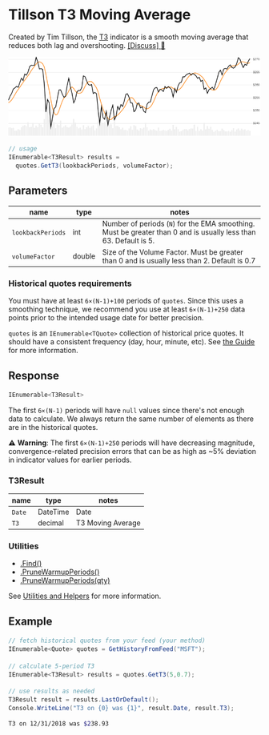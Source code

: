 # Tillson T3 Moving Average

Created by Tim Tillson, the [T3](https://www.forexfactory.com/attachment.php/845855?attachmentid=845855&d=1322724313) indicator is a smooth moving average that reduces both lag and overshooting.
[[Discuss] :speech_balloon:](https://github.com/DaveSkender/Stock.Indicators/discussions/332 "Community discussion about this indicator")

![image](chart.png)

```csharp
// usage
IEnumerable<T3Result> results = 
  quotes.GetT3(lookbackPeriods, volumeFactor);  
```

## Parameters

| name | type | notes
| -- |-- |--
| `lookbackPeriods` | int | Number of periods (`N`) for the EMA smoothing.  Must be greater than 0 and is usually less than 63.  Default is 5.
| `volumeFactor` | double | Size of the Volume Factor.  Must be greater than 0 and is usually less than 2.  Default is 0.7

### Historical quotes requirements

You must have at least `6×(N-1)+100` periods of `quotes`.  Since this uses a smoothing technique, we recommend you use at least `6×(N-1)+250` data points prior to the intended usage date for better precision.

`quotes` is an `IEnumerable<TQuote>` collection of historical price quotes.  It should have a consistent frequency (day, hour, minute, etc).  See [the Guide](../../docs/GUIDE.md) for more information.

## Response

```csharp
IEnumerable<T3Result>
```

The first `6×(N-1)` periods will have `null` values since there's not enough data to calculate.  We always return the same number of elements as there are in the historical quotes.

:warning: **Warning**: The first `6×(N-1)+250` periods will have decreasing magnitude, convergence-related precision errors that can be as high as ~5% deviation in indicator values for earlier periods.

### T3Result

| name | type | notes
| -- |-- |--
| `Date` | DateTime | Date
| `T3` | decimal | T3 Moving Average

### Utilities

- [.Find()](../../docs/UTILITIES.md#find-indicator-result-by-date)
- [.PruneWarmupPeriods()](../../docs/UTILITIES.md#prune-warmup-periods)
- [.PruneWarmupPeriods(qty)](../../docs/UTILITIES.md#prune-warmup-periods)

See [Utilities and Helpers](../../docs/UTILITIES.md#content) for more information.

## Example

```csharp
// fetch historical quotes from your feed (your method)
IEnumerable<Quote> quotes = GetHistoryFromFeed("MSFT");

// calculate 5-period T3
IEnumerable<T3Result> results = quotes.GetT3(5,0.7);

// use results as needed
T3Result result = results.LastOrDefault();
Console.WriteLine("T3 on {0} was {1}", result.Date, result.T3);
```

```bash
T3 on 12/31/2018 was $238.93
```
